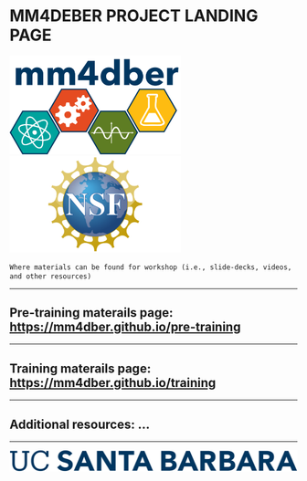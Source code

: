# MM4DEBER PROJECT LANDING PAGE

<p align="center">

<img src="images/mm4dber_clear.png" width="300"/> <img src="images/NSF-Logo.png" width="300"/>

</p>


    Where materials can be found for workshop (i.e., slide-decks, videos, and other resources)

- - -

## Pre-training materails page: https://mm4dber.github.io/pre-training

- - -

## Training materails page: https://mm4dber.github.io/training

- - -

## Additional resources: ...

- - -

![](images/UCSB_Navy_mark.png)
